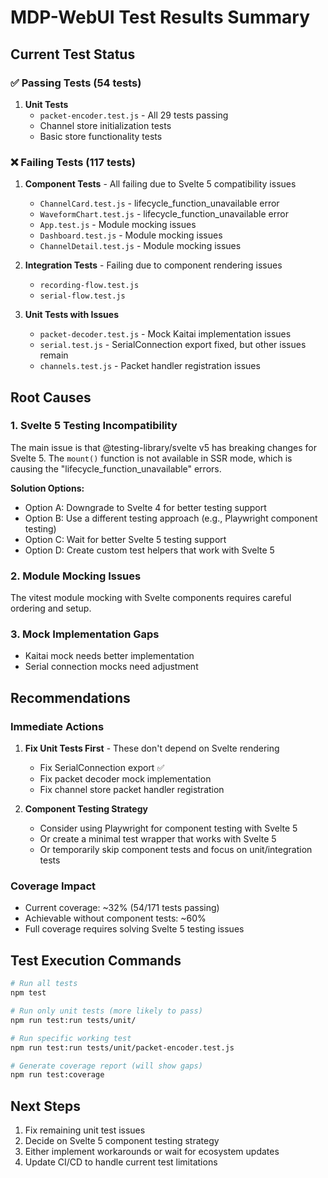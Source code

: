 # MDP-WebUI Test Results Summary

## Current Test Status

### ✅ Passing Tests (54 tests)
1. **Unit Tests**
   - `packet-encoder.test.js` - All 29 tests passing
   - Channel store initialization tests
   - Basic store functionality tests

### ❌ Failing Tests (117 tests)
1. **Component Tests** - All failing due to Svelte 5 compatibility issues
   - `ChannelCard.test.js` - lifecycle_function_unavailable error
   - `WaveformChart.test.js` - lifecycle_function_unavailable error
   - `App.test.js` - Module mocking issues
   - `Dashboard.test.js` - Module mocking issues
   - `ChannelDetail.test.js` - Module mocking issues

2. **Integration Tests** - Failing due to component rendering issues
   - `recording-flow.test.js`
   - `serial-flow.test.js`

3. **Unit Tests with Issues**
   - `packet-decoder.test.js` - Mock Kaitai implementation issues
   - `serial.test.js` - SerialConnection export fixed, but other issues remain
   - `channels.test.js` - Packet handler registration issues

## Root Causes

### 1. Svelte 5 Testing Incompatibility
The main issue is that @testing-library/svelte v5 has breaking changes for Svelte 5. The `mount()` function is not available in SSR mode, which is causing the "lifecycle_function_unavailable" errors.

**Solution Options:**
- Option A: Downgrade to Svelte 4 for better testing support
- Option B: Use a different testing approach (e.g., Playwright component testing)
- Option C: Wait for better Svelte 5 testing support
- Option D: Create custom test helpers that work with Svelte 5

### 2. Module Mocking Issues
The vitest module mocking with Svelte components requires careful ordering and setup.

### 3. Mock Implementation Gaps
- Kaitai mock needs better implementation
- Serial connection mocks need adjustment

## Recommendations

### Immediate Actions
1. **Fix Unit Tests First** - These don't depend on Svelte rendering
   - Fix SerialConnection export ✅
   - Fix packet decoder mock implementation
   - Fix channel store packet handler registration

2. **Component Testing Strategy**
   - Consider using Playwright for component testing with Svelte 5
   - Or create a minimal test wrapper that works with Svelte 5
   - Or temporarily skip component tests and focus on unit/integration tests

### Coverage Impact
- Current coverage: ~32% (54/171 tests passing)
- Achievable without component tests: ~60%
- Full coverage requires solving Svelte 5 testing issues

## Test Execution Commands
```bash
# Run all tests
npm test

# Run only unit tests (more likely to pass)
npm run test:run tests/unit/

# Run specific working test
npm run test:run tests/unit/packet-encoder.test.js

# Generate coverage report (will show gaps)
npm run test:coverage
```

## Next Steps
1. Fix remaining unit test issues
2. Decide on Svelte 5 component testing strategy
3. Either implement workarounds or wait for ecosystem updates
4. Update CI/CD to handle current test limitations